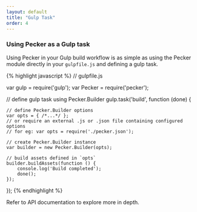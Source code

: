 ```yaml
---
layout: default
title: "Gulp Task"
order: 4
---
```


### Using Pecker as a Gulp task
Using Pecker in your Gulp build workflow is as simple as using the Pecker module directly in your ```gulpfile.js``` and defining a gulp task.


{% highlight javascript %}
// gulpfile.js

var gulp = require('gulp');
var Pecker = require('pecker');

// define gulp task using Pecker.Builder
gulp.task('build', function (done) {

	// define Pecker.Builder options
	var opts = { /*...*/ };
	// or require an external .js or .json file containing configured options
	// for eg: var opts = require('./pecker.json');

	// create Pecker.Builder instance
	var builder = new Pecker.Builder(opts);

	// build assets defined in `opts`
	builder.buildAssets(function () {
		console.log('Build completed');
		done();
	}); 
});
{% endhighlight %}

Refer to API documentation to explore more in depth.